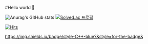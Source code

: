 #Hello world 👋

![Anurag's GitHub stats](https://github-readme-stats.vercel.app/api?username=ErrorOrError404&show_icons=true&theme=github_dark)
[![Solved.ac
프로필](http://mazassumnida.wtf/api/generate_badge?boj=pjoon0404)](https://solved.ac/pjoon0404)

[![Hits](https://hits.seeyoufarm.com/api/count/incr/badge.svg?url=https%3A%2F%2Fgithub.com%2FErrorOrError404&count_bg=%232B95DB&title_bg=%237174BE&icon=&icon_color=%23FFFFFF&title=hits&edge_flat=false)](https://hits.seeyoufarm.com)

https://img.shields.io/badge/style-C++-blue?&style=for-the-badge&

<!--
**ErrorOrError404/ErrorOrError404** is a ✨ _special_ ✨ repository because its `README.md` (this file) appears on your GitHub profile.

Here are some ideas to get you started:

- 🔭 I’m currently working on ...
- 🌱 I’m currently learning ...
- 👯 I’m looking to collaborate on ...
- 🤔 I’m looking for help with ...
- 💬 Ask me about ...
- 📫 How to reach me: ...
- 😄 Pronouns: ...
- ⚡ Fun fact: ...
-->
